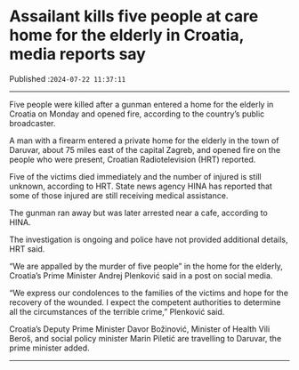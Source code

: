 # Assailant kills five people at care home for the elderly in Croatia, media reports say

Published :`2024-07-22 11:37:11`

---

Five people were killed after a gunman entered a home for the elderly in Croatia on Monday and opened fire, according to the country’s public broadcaster.

A man with a firearm entered a private home for the elderly in the town of Daruvar, about 75 miles east of the capital Zagreb, and opened fire on the people who were present, Croatian Radiotelevision (HRT) reported.

Five of the victims died immediately and the number of injured is still unknown, according to HRT. State news agency HINA has reported that some of those injured are still receiving medical assistance.

The gunman ran away but was later arrested near a cafe, according to HINA.

The investigation is ongoing and police have not provided additional details, HRT said.

“We are appalled by the murder of five people” in the home for the elderly, Croatia’s Prime Minister Andrej Plenković said in a post on social media.

“We express our condolences to the families of the victims and hope for the recovery of the wounded. I expect the competent authorities to determine all the circumstances of the terrible crime,” Plenković said.

Croatia’s Deputy Prime Minister Davor Božinović, Minister of Health Vili Beroš, and social policy minister Marin Piletić are travelling to Daruvar, the prime minister added.

---

